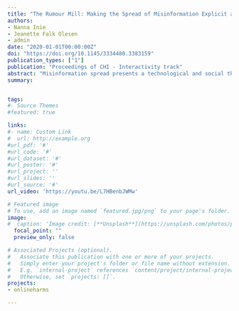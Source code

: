 ```yaml
---
title: "The Rumour Mill: Making the Spread of Misinformation Explicit and Tangible"
authors:
- Nanna Inie
- Jeanette Falk Olesen
- admin
date: "2020-01-01T00:00:00Z"
doi: "https://doi.org/10.1145/3334480.3383159"
publication_types: ["1"]
publication: "Proceedings of CHI - Interactivity track"
abstract: "Misinformation spread presents a technological and social threat to society. With the advance of AI-based language models, automatically generated texts have become difficult to identify and easy to create at scale. We present \"The Rumour Mill\", a playful art piece, designed as a commentary on the spread of rumours and automatically-generated misinformation. The mill is a tabletop interactive machine, which invites a user to experience the process of creating believable text by interacting with different tangible controls on the mill. The user manipulates visible parameters to adjust the genre and type of an automatically generated text rumour. The Rumour Mill is a physical demonstration of the state of current technology and its ability to generate and manipulate natural language text, and of the act of starting and spreading rumours."
summary: 


tags:
#- Source Themes
#featured: true

links:
#- name: Custom Link
#  url: http://example.org
#url_pdf: '#'
#url_code: '#'
#url_dataset: '#'
#url_poster: '#'
#url_project: ''
#url_slides: ''
#url_source: '#'
url_video: 'https://youtu.be/L7HBenbJWMw'

# Featured image
# To use, add an image named `featured.jpg/png` to your page's folder. 
image:
#  caption: 'Image credit: [**Unsplash**](https://unsplash.com/photos/pLCdAaMFLTE)'
  focal_point: ""
  preview_only: false

# Associated Projects (optional).
#   Associate this publication with one or more of your projects.
#   Simply enter your project's folder or file name without extension.
#   E.g. `internal-project` references `content/project/internal-project/index.md`.
#   Otherwise, set `projects: []`.
projects: 
- onlineharms

---
```

